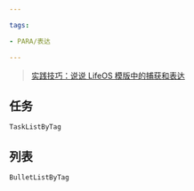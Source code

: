 ```yaml
---

tags:

- PARA/表达

---
```

> [实践技巧：说说 LifeOS 模版中的捕获和表达](https://obsidian-life-os.netlify.app/zh/case/capture-and-express.html)

## 任务

```LifeOS
TaskListByTag
```

  

## 列表

```LifeOS
BulletListByTag
```